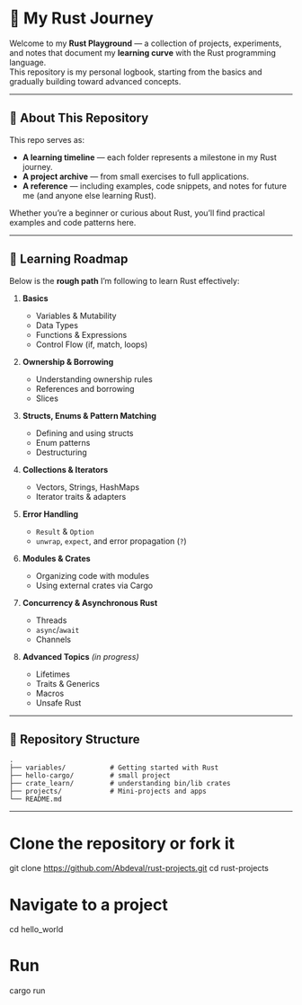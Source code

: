 # 🦀 My Rust Journey

Welcome to my **Rust Playground** — a collection of projects, experiments, and notes that document my **learning curve** with the Rust programming language.  
This repository is my personal logbook, starting from the basics and gradually building toward advanced concepts.

---

## 📜 About This Repository

This repo serves as:
- **A learning timeline** — each folder represents a milestone in my Rust journey.
- **A project archive** — from small exercises to full applications.
- **A reference** — including examples, code snippets, and notes for future me (and anyone else learning Rust).

Whether you’re a beginner or curious about Rust, you’ll find practical examples and code patterns here.

---

## 📅 Learning Roadmap

Below is the **rough path** I’m following to learn Rust effectively:

1. **Basics**  
   - Variables & Mutability  
   - Data Types  
   - Functions & Expressions  
   - Control Flow (if, match, loops)

2. **Ownership & Borrowing**  
   - Understanding ownership rules  
   - References and borrowing  
   - Slices  

3. **Structs, Enums & Pattern Matching**  
   - Defining and using structs  
   - Enum patterns  
   - Destructuring

4. **Collections & Iterators**  
   - Vectors, Strings, HashMaps  
   - Iterator traits & adapters

5. **Error Handling**  
   - `Result` & `Option`  
   - `unwrap`, `expect`, and error propagation (`?`)

6. **Modules & Crates**  
   - Organizing code with modules  
   - Using external crates via Cargo

7. **Concurrency & Asynchronous Rust**  
   - Threads  
   - `async`/`await`  
   - Channels

8. **Advanced Topics** *(in progress)*  
   - Lifetimes  
   - Traits & Generics  
   - Macros  
   - Unsafe Rust

---

## 📂 Repository Structure

```plaintext
.
├── variables/           # Getting started with Rust
├── hello-cargo/         # small project
├── crate_learn/         # understanding bin/lib crates
├── projects/            # Mini-projects and apps
└── README.md
```
---
# Clone the repository or fork it
git clone https://github.com/Abdeval/rust-projects.git
cd rust-projects

# Navigate to a project
cd hello_world

# Run
cargo run

